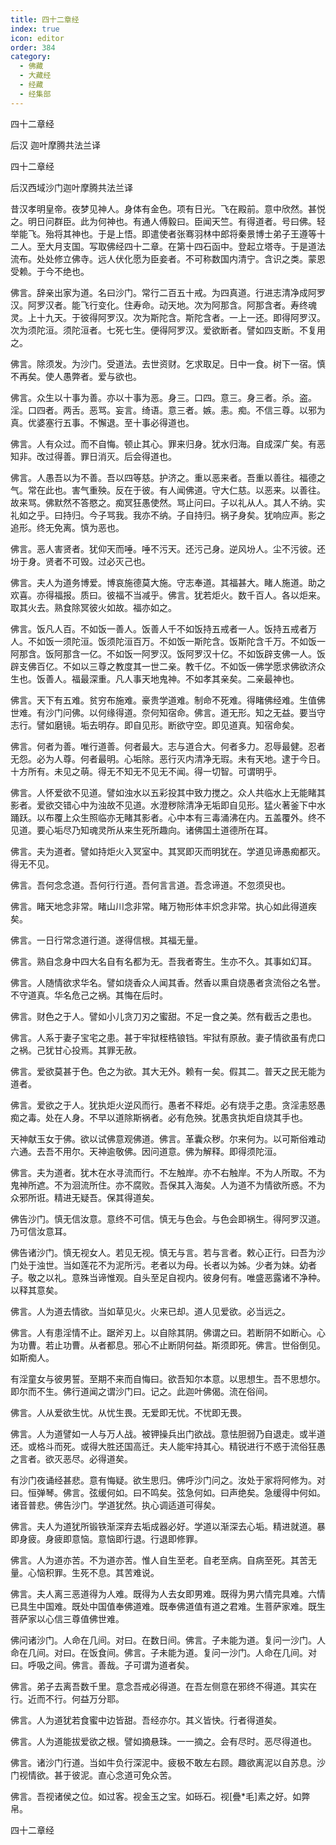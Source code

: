 ```yaml
---
title: 四十二章经
index: true
icon: editor
order: 384
category:
  - 佛藏
  - 大藏经
  - 经藏
  - 经集部
---
```


  四十二章经  

后汉 迦叶摩腾共法兰译  

四十二章经  

后汉西域沙门迦叶摩腾共法兰译  

昔汉孝明皇帝。夜梦见神人。身体有金色。项有日光。飞在殿前。意中欣然。甚悦之。明日问群臣。此为何神也。有通人傅毅曰。臣闻天竺。有得道者。号曰佛。轻举能飞。殆将其神也。于是上悟。即遣使者张骞羽林中郎将秦景博士弟子王遵等十二人。至大月支国。写取佛经四十二章。在第十四石函中。登起立塔寺。于是道法流布。处处修立佛寺。远人伏化愿为臣妾者。不可称数国内清宁。含识之类。蒙恩受赖。于今不绝也。  

佛言。辞亲出家为道。名曰沙门。常行二百五十戒。为四真道。行进志清净成阿罗汉。阿罗汉者。能飞行变化。住寿命。动天地。次为阿那含。阿那含者。寿终魂灵。上十九天。于彼得阿罗汉。次为斯陀含。斯陀含者。一上一还。即得阿罗汉。次为须陀洹。须陀洹者。七死七生。便得阿罗汉。爱欲断者。譬如四支断。不复用之。  

佛言。除须发。为沙门。受道法。去世资财。乞求取足。日中一食。树下一宿。慎不再矣。使人愚弊者。爱与欲也。  

佛言。众生以十事为善。亦以十事为恶。身三。口四。意三。身三者。杀。盗。淫。口四者。两舌。恶骂。妄言。绮语。意三者。嫉。恚。痴。不信三尊。以邪为真。优婆塞行五事。不懈退。至十事必得道也。  

佛言。人有众过。而不自悔。顿止其心。罪来归身。犹水归海。自成深广矣。有恶知非。改过得善。罪日消灭。后会得道也。  

佛言。人愚吾以为不善。吾以四等慈。护济之。重以恶来者。吾重以善往。福德之气。常在此也。害气重殃。反在于彼。有人闻佛道。守大仁慈。以恶来。以善往。故来骂。佛默然不答愍之。痴冥狂愚使然。骂止问曰。子以礼从人。其人不纳。实礼如之乎。曰持归。今子骂我。我亦不纳。子自持归。祸子身矣。犹响应声。影之追形。终无免离。慎为恶也。  

佛言。恶人害贤者。犹仰天而唾。唾不污天。还污己身。逆风坋人。尘不污彼。还坋于身。贤者不可毁。过必灭己也。  

佛言。夫人为道务博爱。博哀施德莫大施。守志奉道。其福甚大。睹人施道。助之欢喜。亦得福报。质曰。彼福不当减乎。佛言。犹若炬火。数千百人。各以炬来。取其火去。熟食除冥彼火如故。福亦如之。  

佛言。饭凡人百。不如饭一善人。饭善人千不如饭持五戒者一人。饭持五戒者万人。不如饭一须陀洹。饭须陀洹百万。不如饭一斯陀含。饭斯陀含千万。不如饭一阿那含。饭阿那含一亿。不如饭一阿罗汉。饭阿罗汉十亿。不如饭辟支佛一人。饭辟支佛百亿。不如以三尊之教度其一世二亲。教千亿。不如饭一佛学愿求佛欲济众生也。饭善人。福最深重。凡人事天地鬼神。不如孝其亲矣。二亲最神也。  

佛言。天下有五难。贫穷布施难。豪贵学道难。制命不死难。得睹佛经难。生值佛世难。有沙门问佛。以何缘得道。奈何知宿命。佛言。道无形。知之无益。要当守志行。譬如磨镜。垢去明存。即自见形。断欲守空。即见道真。知宿命矣。  

佛言。何者为善。唯行道善。何者最大。志与道合大。何者多力。忍辱最健。忍者无怨。必为人尊。何者最明。心垢除。恶行灭内清净无瑕。未有天地。逮于今日。十方所有。未见之萌。得无不知无不见无不闻。得一切智。可谓明乎。  

佛言。人怀爱欲不见道。譬如浊水以五彩投其中致力搅之。众人共临水上无能睹其影者。爱欲交错心中为浊故不见道。水澄秽除清净无垢即自见形。猛火著釜下中水踊跃。以布覆上众生照临亦无睹其影者。心中本有三毒涌沸在内。五盖覆外。终不见道。要心垢尽乃知魂灵所从来生死所趣向。诸佛国土道德所在耳。  

佛言。夫为道者。譬如持炬火入冥室中。其冥即灭而明犹在。学道见谛愚痴都灭。得无不见。  

佛言。吾何念念道。吾何行行道。吾何言言道。吾念谛道。不忽须臾也。  

佛言。睹天地念非常。睹山川念非常。睹万物形体丰炽念非常。执心如此得道疾矣。  

佛言。一日行常念道行道。遂得信根。其福无量。  

佛言。熟自念身中四大名自有名都为无。吾我者寄生。生亦不久。其事如幻耳。  

佛言。人随情欲求华名。譬如烧香众人闻其香。然香以熏自烧愚者贪流俗之名誉。不守道真。华名危己之祸。其悔在后时。  

佛言。财色之于人。譬如小儿贪刀刃之蜜甜。不足一食之美。然有截舌之患也。  

佛言。人系于妻子宝宅之患。甚于牢狱桎梏锒铛。牢狱有原赦。妻子情欲虽有虎口之祸。己犹甘心投焉。其罪无赦。  

佛言。爱欲莫甚于色。色之为欲。其大无外。赖有一矣。假其二。普天之民无能为道者。  

佛言。爱欲之于人。犹执炬火逆风而行。愚者不释炬。必有烧手之患。贪淫恚怒愚痴之毒。处在人身。不早以道除斯祸者。必有危殃。犹愚贪执炬自烧其手也。  

天神献玉女于佛。欲以试佛意观佛道。佛言。革囊众秽。尔来何为。以可斯俗难动六通。去吾不用尔。天神逾敬佛。因问道意。佛为解释。即得须陀洹。  

佛言。夫为道者。犹木在水寻流而行。不左触岸。亦不右触岸。不为人所取。不为鬼神所遮。不为洄流所住。亦不腐败。吾保其入海矣。人为道不为情欲所惑。不为众邪所诳。精进无疑吾。保其得道矣。  

佛告沙门。慎无信汝意。意终不可信。慎无与色会。与色会即祸生。得阿罗汉道。乃可信汝意耳。  

佛告诸沙门。慎无视女人。若见无视。慎无与言。若与言者。敕心正行。曰吾为沙门处于浊世。当如莲花不为泥所污。老者以为母。长者以为姊。少者为妹。幼者子。敬之以礼。意殊当谛惟观。自头至足自视内。彼身何有。唯盛恶露诸不净种。以释其意矣。  

佛言。人为道去情欲。当如草见火。火来已却。道人见爱欲。必当远之。  

佛言。人有患淫情不止。踞斧刃上。以自除其阴。佛谓之曰。若断阴不如断心。心为功曹。若止功曹。从者都息。邪心不止断阴何益。斯须即死。佛言。世俗倒见。如斯痴人。  

有淫童女与彼男誓。至期不来而自悔曰。欲吾知尔本意。以思想生。吾不思想尔。即尔而不生。佛行道闻之谓沙门曰。记之。此迦叶佛偈。流在俗间。  

佛言。人从爱欲生忧。从忧生畏。无爱即无忧。不忧即无畏。  

佛言。人为道譬如一人与万人战。被钾操兵出门欲战。意怯胆弱乃自退走。或半道还。或格斗而死。或得大胜还国高迁。夫人能牢持其心。精锐进行不惑于流俗狂愚之言者。欲灭恶尽。必得道矣。  

有沙门夜诵经甚悲。意有悔疑。欲生思归。佛呼沙门问之。汝处于家将阿修为。对曰。恒弹琴。佛言。弦缓何如。曰不鸣矣。弦急何如。曰声绝矣。急缓得中何如。诸音普悲。佛告沙门。学道犹然。执心调适道可得矣。  

佛言。夫人为道犹所锻铁渐深弃去垢成器必好。学道以渐深去心垢。精进就道。暴即身疲。身疲即意恼。意恼即行退。行退即修罪。  

佛言。人为道亦苦。不为道亦苦。惟人自生至老。自老至病。自病至死。其苦无量。心恼积罪。生死不息。其苦难说。  

佛言。夫人离三恶道得为人难。既得为人去女即男难。既得为男六情完具难。六情已具生中国难。既处中国值奉佛道难。既奉佛道值有道之君难。生菩萨家难。既生菩萨家以心信三尊值佛世难。  

佛问诸沙门。人命在几间。对曰。在数日间。佛言。子未能为道。复问一沙门。人命在几间。对曰。在饭食间。佛言。子未能为道。复问一沙门。人命在几间。对曰。呼吸之间。佛言。善哉。子可谓为道者矣。  

佛言。弟子去离吾数千里。意念吾戒必得道。在吾左侧意在邪终不得道。其实在行。近而不行。何益万分耶。  

佛言。人为道犹若食蜜中边皆甜。吾经亦尔。其义皆快。行者得道矣。  

佛言。人为道能拔爱欲之根。譬如摘悬珠。一一摘之。会有尽时。恶尽得道也。  

佛言。诸沙门行道。当如牛负行深泥中。疲极不敢左右顾。趣欲离泥以自苏息。沙门视情欲。甚于彼泥。直心念道可免众苦。  

佛言。吾视诸侯之位。如过客。视金玉之宝。如砾石。视[疊*毛]素之好。如弊帛。  

四十二章经  
